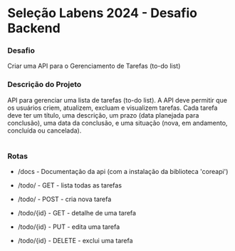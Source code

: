 # Seleção Labens 2024 - Desafio Backend

### Desafio
Criar uma API para o Gerenciamento de Tarefas (to-do list)

### Descrição do Projeto
API para gerenciar uma lista de tarefas (to-do list). A API deve permitir que os usuários criem, atualizem, excluam e visualizem tarefas. Cada tarefa deve ter um título, uma descrição, um prazo (data planejada para conclusão), uma data da conclusão, e uma situação (nova, em andamento, concluída ou cancelada).

#

### Rotas

- /docs - Documentação da api (com a instalação da biblioteca 'coreapi')

- /todo/ - GET - lista todas as tarefas
- /todo/ - POST - cria nova tarefa
- /todo/{id} - GET - detalhe de uma tarefa
- /todo/{id} - PUT - edita uma tarefa
- /todo/{id} - DELETE - exclui uma tarefa

